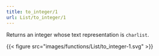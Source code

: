 ```yaml
---
title: to_integer/1
url: List/to_integer/1
---
```



Returns an integer whose text representation is `charlist`.

{{< figure src="images/functions/List/to_integer-1.svg" >}}

